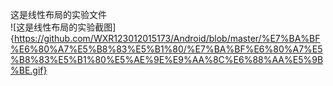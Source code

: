 这是线性布局的实验文件  
![这是线性布局的实验截图]{https://github.com/WXR123012015173/Android/blob/master/%E7%BA%BF%E6%80%A7%E5%B8%83%E5%B1%80/%E7%BA%BF%E6%80%A7%E5%B8%83%E5%B1%80%E5%AE%9E%E9%AA%8C%E6%88%AA%E5%9B%BE.gif}  
